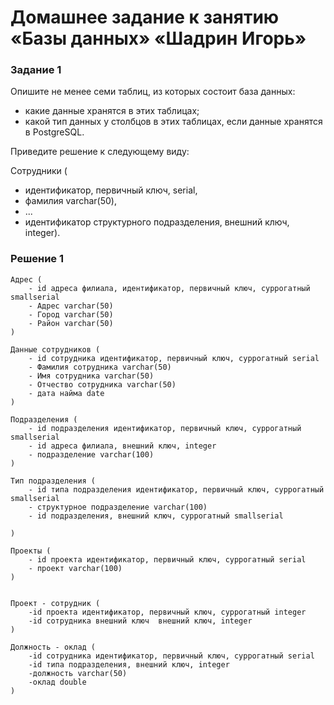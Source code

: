 
# Домашнее задание к занятию «Базы данных» «Шадрин Игорь» 

### Задание 1

Опишите не менее семи таблиц, из которых состоит база данных:

- какие данные хранятся в этих таблицах;
- какой тип данных у столбцов в этих таблицах, если данные хранятся в PostgreSQL.

Приведите решение к следующему виду:

Сотрудники (

- идентификатор, первичный ключ, serial,
- фамилия varchar(50),
- ...
- идентификатор структурного подразделения, внешний ключ, integer).

### Решение 1
```
Адрес (
    - id адреса филиала, идентификатор, первичный ключ, суррогатный smallserial
    - Адрес varchar(50)
    - Город varchar(50)
    - Район varchar(50)
)

Данные сотрудников (
    - id сотрудника идентификатор, первичный ключ, суррогатный serial
    - Фамилия сотрудника varchar(50)
    - Имя сотрудника varchar(50)
    - Отчество сотрудника varchar(50)
    - дата найма date
)

Подразделения (
    - id подразделения идентификатор, первичный ключ, суррогатный smallserial
    - id адреса филиала, внешний ключ, integer
    - подразделение varchar(100)
)

Тип подразделения (
    - id типа подразделения идентификатор, первичный ключ, суррогатный smallserial
    - структурное подразделение varchar(100)
    - id подразделения, внешний ключ, суррогатный smallserial

)

Проекты (
    - id проекта идентификатор, первичный ключ, суррогатный serial
    - проект varchar(100)
)


Проект - сотрудник (
    -id проекта идентификатор, первичный ключ, суррогатный integer
    -id сотрудника внешний ключ  внешний ключ, integer
)

Должность - оклад (
    -id сотрудника идентификатор, первичный ключ, суррогатный serial
    -id типа подразделения, внешний ключ, integer
    -должность varchar(50)
    -оклад double
)


```

